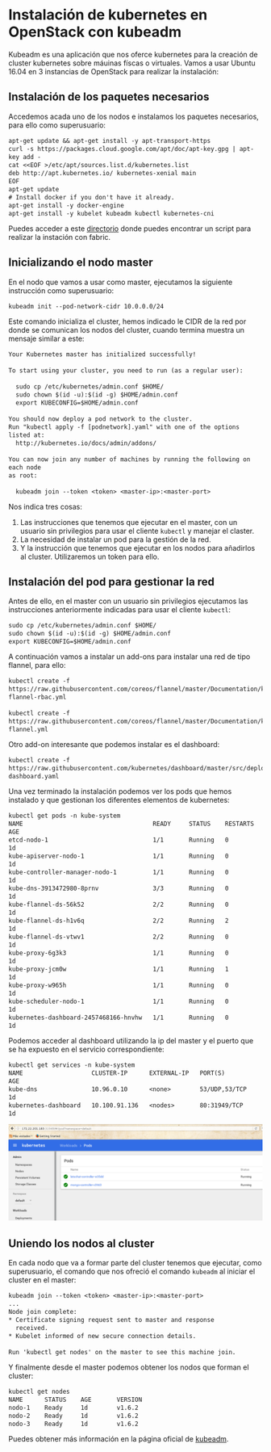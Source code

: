 # Instalación de kubernetes en OpenStack con kubeadm

Kubeadm es una aplicación que nos oferce kubernetes para la creación de cluster kubernetes sobre máuinas físcas o virtuales. Vamos a usar Ubuntu 16.04 en 3 instancias de OpenStack para realizar la instalación:

## Instalación de los paquetes necesarios

Accedemos acada uno de los nodos e instalamos los paquetes necesarios, para ello como superusuario:

	apt-get update && apt-get install -y apt-transport-https
	curl -s https://packages.cloud.google.com/apt/doc/apt-key.gpg | apt-key add -
	cat <<EOF >/etc/apt/sources.list.d/kubernetes.list
	deb http://apt.kubernetes.io/ kubernetes-xenial main
	EOF
	apt-get update
	# Install docker if you don't have it already.
	apt-get install -y docker-engine
	apt-get install -y kubelet kubeadm kubectl kubernetes-cni

Puedes acceder a este [directorio](https://github.com/iesgn/curso-ual17/tree/master/kubeadm) donde puedes encontrar un script para realizar la instación con fabric.

## Inicializando el nodo master

En el nodo que vamos a usar como master, ejecutamos la siguiente instrucción como superusuario:

	kubeadm init --pod-network-cidr 10.0.0.0/24

Este comando inicializa el cluster, hemos indicado le CIDR de la red por donde se comunican los nodos del cluster, cuando termina muestra un mensaje similar a este:

	Your Kubernetes master has initialized successfully!	

	To start using your cluster, you need to run (as a regular user):	

	  sudo cp /etc/kubernetes/admin.conf $HOME/
	  sudo chown $(id -u):$(id -g) $HOME/admin.conf
	  export KUBECONFIG=$HOME/admin.conf	

	You should now deploy a pod network to the cluster.
	Run "kubectl apply -f [podnetwork].yaml" with one of the options listed at:
	  http://kubernetes.io/docs/admin/addons/	

	You can now join any number of machines by running the following on each node
	as root:	

	  kubeadm join --token <token> <master-ip>:<master-port>

Nos indica tres cosas:

1. Las instrucciones que tenemos que ejecutar en el master, con un usuario sin privilegios para usar el cliente `kubectl` y manejar el claster.
2. La necesidad de instalar un pod para la gestión de la red.
3. Y la instrucción que tenemos que ejecutar en los nodos para añadirlos al cluster. Utilizaremos un token para ello.

## Instalación del pod para gestionar la red

Antes de ello, en el master con un usuario sin privilegios ejecutamos las instrucciones anteriormente indicadas para usar el cliente `kubectl`:

	sudo cp /etc/kubernetes/admin.conf $HOME/
	sudo chown $(id -u):$(id -g) $HOME/admin.conf
	export KUBECONFIG=$HOME/admin.conf

A continuación vamos a instalar un add-ons para instalar una red de tipo flannel, para ello:


	kubectl create -f https://raw.githubusercontent.com/coreos/flannel/master/Documentation/kube-flannel-rbac.yml

	kubectl create -f https://raw.githubusercontent.com/coreos/flannel/master/Documentation/kube-flannel.yml

Otro add-on interesante que podemos instalar es el dashboard:

	kubectl create -f https://raw.githubusercontent.com/kubernetes/dashboard/master/src/deploy/kubernetes-dashboard.yaml

Una vez terminado la instalación podemos ver los pods que hemos instalado y que gestionan los diferentes elementos de kubernetes:

	kubectl get pods -n kube-system
	NAME                                    READY     STATUS    RESTARTS   AGE
	etcd-nodo-1                             1/1       Running   0          1d
	kube-apiserver-nodo-1                   1/1       Running   0          1d
	kube-controller-manager-nodo-1          1/1       Running   0          1d
	kube-dns-3913472980-8prnv               3/3       Running   0          1d
	kube-flannel-ds-56k52                   2/2       Running   0          1d
	kube-flannel-ds-h1v6q                   2/2       Running   2          1d
	kube-flannel-ds-vtwv1                   2/2       Running   0          1d
	kube-proxy-6g3k3                        1/1       Running   0          1d
	kube-proxy-jcm0w                        1/1       Running   1          1d
	kube-proxy-w965h                        1/1       Running   0          1d
	kube-scheduler-nodo-1                   1/1       Running   0          1d
	kubernetes-dashboard-2457468166-hnvhw   1/1       Running   0          1d

Podemos acceder al dashboard utilizando la ip del master y el puerto que se ha expuesto en el servicio correspondiente:

	kubectl get services -n kube-system
	NAME                   CLUSTER-IP      EXTERNAL-IP   PORT(S)         AGE
	kube-dns               10.96.0.10      <none>        53/UDP,53/TCP   1d
	kubernetes-dashboard   10.100.91.136   <nodes>       80:31949/TCP    1d


![dashboard](img/dashboard.png)

## Uniendo los nodos al cluster

En cada nodo que va a formar parte del cluster tenemos que ejecutar, como superusuario, el comando que nos ofreció el comando `kubeadm` al iniciar el cluster en el master:

	kubeadm join --token <token> <master-ip>:<master-port>
	...
	Node join complete:
	* Certificate signing request sent to master and response
	  received.
	* Kubelet informed of new secure connection details.	

	Run 'kubectl get nodes' on the master to see this machine join.


Y finalmente desde el master podemos obtener los nodos que forman el cluster:

	kubectl get nodes
	NAME      STATUS    AGE       VERSION
	nodo-1    Ready     1d        v1.6.2
	nodo-2    Ready     1d        v1.6.2
	nodo-3    Ready     1d        v1.6.2

Puedes obtener más información en la página oficial de [kubeadm](https://kubernetes.io/docs/getting-started-guides/kubeadm/).

